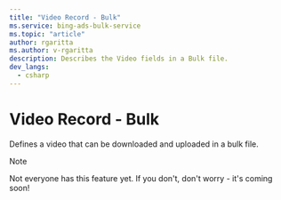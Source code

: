 ```yaml
---
title: "Video Record - Bulk"
ms.service: bing-ads-bulk-service
ms.topic: "article"
author: rgaritta
ms.author: v-rgaritta
description: Describes the Video fields in a Bulk file.
dev_langs:
  - csharp
---
```

# Video Record - Bulk
Defines a video that can be downloaded and uploaded in a bulk file.

> [!NOTE]
> Not everyone has this feature yet. If you don't, don't worry - it's coming soon!

